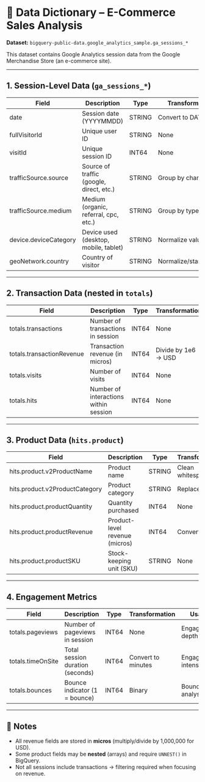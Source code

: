 # 📑 Data Dictionary – E-Commerce Sales Analysis  

**Dataset:** `bigquery-public-data.google_analytics_sample.ga_sessions_*`  

This dataset contains Google Analytics session data from the Google Merchandise Store (an e-commerce site).  

---

## 1. Session-Level Data (`ga_sessions_*`)  

| Field | Description | Type | Transformation | Usage |
|-------|-------------|------|----------------|-------|
| date | Session date (YYYYMMDD) | STRING | Convert to DATE | Time-series analysis |
| fullVisitorId | Unique user ID | STRING | None | Customer tracking |
| visitId | Unique session ID | INT64 | None | Session identification |
| trafficSource.source | Source of traffic (google, direct, etc.) | STRING | Group by channel | Marketing analysis |
| trafficSource.medium | Medium (organic, referral, cpc, etc.) | STRING | Group by type | Marketing efficiency |
| device.deviceCategory | Device used (desktop, mobile, tablet) | STRING | Normalize values | Device performance |
| geoNetwork.country | Country of visitor | STRING | Normalize/standardize | Regional analysis |

---

## 2. Transaction Data (nested in `totals`)  

| Field | Description | Type | Transformation | Usage |
|-------|-------------|------|----------------|-------|
| totals.transactions | Number of transactions in session | INT64 | None | Order volume |
| totals.transactionRevenue | Transaction revenue (in micros) | INT64 | Divide by 1e6 → USD | Revenue KPIs |
| totals.visits | Number of visits | INT64 | None | Session count |
| totals.hits | Number of interactions within session | INT64 | None | Engagement |

---

## 3. Product Data (`hits.product`)  

| Field | Description | Type | Transformation | Usage |
|-------|-------------|------|----------------|-------|
| hits.product.v2ProductName | Product name | STRING | Clean whitespace | Product sales |
| hits.product.v2ProductCategory | Product category | STRING | Replace NULLs | Category trends |
| hits.product.productQuantity | Quantity purchased | INT64 | None | Units sold |
| hits.product.productRevenue | Product-level revenue (micros) | INT64 | Convert to USD | Product revenue |
| hits.product.productSKU | Stock-keeping unit (SKU) | STRING | None | Unique product identifier |

---

## 4. Engagement Metrics  

| Field | Description | Type | Transformation | Usage |
|-------|-------------|------|----------------|-------|
| totals.pageviews | Number of pageviews in session | INT64 | None | Engagement depth |
| totals.timeOnSite | Total session duration (seconds) | INT64 | Convert to minutes | Engagement intensity |
| totals.bounces | Bounce indicator (1 = bounce) | INT64 | Binary | Bounce rate analysis |

---

## 🔑 Notes
- All revenue fields are stored in **micros** (multiply/divide by 1,000,000 for USD).  
- Some product fields may be **nested** (arrays) and require `UNNEST()` in BigQuery.  
- Not all sessions include transactions → filtering required when focusing on revenue.  

